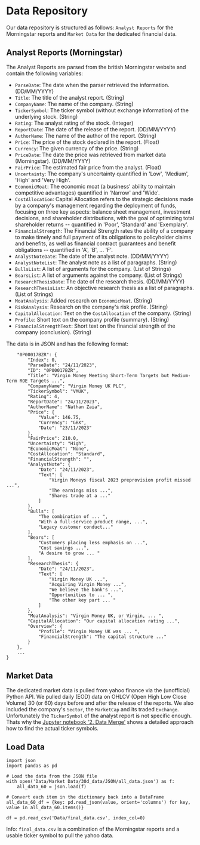 # Data Repository
Our data repository is structured as follows: ```Analyst Reports``` for the Morningstar reports and ```Market Data``` for the dedicated financial data.
## Analyst Reports (Morningstar)
The Analyst Reports are parsed from the british Morningstar website and contain the following variables:

- ```ParseDate```: The date when the parser retrieved the information. (DD/MM/YYYY)
- ```Title```: The title of the analyst report. (String)
- ```CompanyName```: The name of the company. (String)
- ```TickerSymbol```: The ticker symbol (without exchange information) of the underlying stock. (String)
- ```Rating```: The analyst rating of the stock. (Integer)
- ```ReportDate```: The date of the release of the report. (DD/MM/YYYY)
- ```AuthorName```: The name of the author of the report. (String)
- ```Price```: The price of the stock declared in the report. (Float)
- ```Currency```: The given currency of the price. (String)
- ```PriceDate```: The date the price was retrieved from market data (Morningstar). (DD/MM/YYYY)
- ```FairPrice```: The estimated fair price from the analyst. (Float)
- ```Uncertainty```: The company's uncertainty quantified in 'Low', 'Medium', 'High' and 'Very High'.
- ```EconomicMoat```: The economic moat (a business' ability to maintain competitive advantages) quantified in 'Narrow' and 'Wide'.
- ```CostAllocation```:  Capital Allocation refers to the strategic decisions made by a company's management regarding the deployment of funds, focusing on three key aspects: balance sheet management, investment decisions, and shareholder distributions, with the goal of optimizing total shareholder returns -- quantified in 'Poor', 'Standard' and 'Exemplary'.
- ```FinancialStrength```: The Financial Strength rates the ability of a company to make timely and full payment of its obligations to policyholder claims and benefits, as well as financial contract guarantees and benefit obligations -- quantified in 'A', 'B', ... 'F'.
- ```AnalystNoteDate```: The date of the analyst note. (DD/MM/YYYY)
- ```AnalystNoteList```: The analyst note as a list of paragraphs. (String)
- ```BullsList```: A list of arguments for the company. (List of Strings)
- ```BearsList```: A list of arguments against the company. (List of Strings)
- ```ResearchThesisDate```: The date of the research thesis. (DD/MM/YYYY)
- ```ResearchThesisList```: An objective research thesis as a list of paragraphs. (List of Strings)
- ```MoatAnalysis```: Added research on ```EconomicMoat```. (String)
- ```RiskAnalysis```: Research on the company's risk profile. (String)
- ```CapitalAllocation```: Text on the ```CostAllocation``` of the company. (String)
- ```Profile```: Short text on the company profile (summary). (String)
- ```FinancialStrengthText```: Short text on the financial strength of the company (conclusion). (String)


The data is in JSON and has the following format:

```{
    "0P00017BZR": {
        "Index": 0,
        "ParseDate": "24/11/2023",
        "ID": "0P00017BZR",
        "Title": "Virgin Money Meeting Short-Term Targets but Medium-Term ROE Targets ...",
        "CompanyName": "Virgin Money UK PLC",
        "TickerSymbol": "VMUK",
        "Rating": 4,
        "ReportDate": "24/11/2023",
        "AuthorName": "Nathan Zaia",
        "Price": {
            "Value": 146.75,
            "Currency": "GBX",
            "Date": "23/11/2023"
        },
        "FairPrice": 210.0,
        "Uncertainty": "High",
        "EconomicMoat": "None",
        "CostAllocation": "Standard",
        "FinancialStrength": "",
        "AnalystNote": {
            "Date": "24/11/2023",
            "Text": [
                "Virgin Moneys fiscal 2023 preprovision profit missed ...",
                "The earnings miss ...",
                "Shares trade at a ..."
            ]
        },
        "Bulls": [
            "The combination of ... ",
            "With a full-service product range, ...",
            "Legacy customer conduct..."
        ],
        "Bears": [
            "Customers placing less emphasis on ...",
            "Cost savings ...",
            "A desire to grow ... "
        ],
        "ResearchThesis": {
            "Date": "24/11/2023",
            "Text": [
                "Virgin Money UK ...",
                "Acquiring Virgin Money ...",
                "We believe the bank's ...",
                "Opportunities to ... ",
                "The other key part ... "
            ]
        },
        "MoatAnalysis": "Virgin Money UK, or Virgin, ... ",
        "CapitalAllocation": "Our capital allocation rating ...",
        "Overview": {
            "Profile": "Virgin Money UK was ... ",
            "FinancialStrength": "The capital structure ..."
        }
    },
    ...
}
```


## Market Data
The dedicated market data is pulled from yahoo finance via the (unofficial) Python API. We pulled daily (EOD) data on OHLCV (Open High Low Close Volume) 30 (or 60) days before and after the release of the reports. We also included the company's ```Sector```, the	```MarketCap```	and its traded ```Exchange```. Unfortunately the ```TickerSymbol``` of the analyst report is not specific enough. Thats why the [Jupyter notebook '2. Data Merge'](https://github.com/trashpanda-ai/Analyst-Reports-NLP-/blob/e2b421149b506df3004cbe21ee8ec53f33352a56/2.%20Data%20Merge.ipynb) shows a detailed approach how to find the actual ticker symbols.

## Load Data

```
import json
import pandas as pd

# Load the data from the JSON file
with open('Data/Market Data/30d_data/JSON/all_data.json') as f:
    all_data_60 = json.load(f)

# Convert each item in the dictionary back into a DataFrame
all_data_60_df = {key: pd.read_json(value, orient='columns') for key, value in all_data_60.items()}

df = pd.read_csv('Data/final_data.csv', index_col=0)
```


Info: ```final_data.csv``` is a combination of the Morningstar reports and a usable ticker symbol to pull the yahoo data.